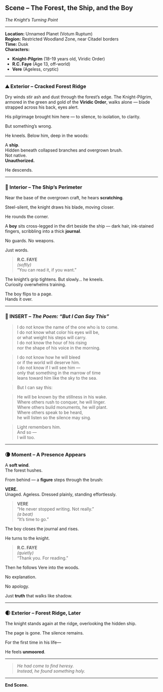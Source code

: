 
## Scene – The Forest, the Ship, and the Boy  
*The Knight’s Turning Point*

---

**Location:** Unnamed Planet (Votum Ruptum)  
**Region:** Restricted Woodland Zone, near Citadel borders  
**Time:** Dusk  
**Characters:**  
- **Knight-Pilgrim** (18–19 years old, Viridic Order)  
- **R.C. Faye** (Age 13, off-world)  
- **Vere** (Ageless, cryptic)

---

### ⛰️ Exterior – Cracked Forest Ridge

Dry winds stir ash and dust through the forest’s edge. The Knight-Pilgrim, armored in the green and gold of the **Viridic Order**, walks alone — blade strapped across his back, eyes alert.

His pilgrimage brought him here — to silence, to isolation, to clarity.

But something’s wrong.

He kneels. Below him, deep in the woods:

A **ship**.  
Hidden beneath collapsed branches and overgrown brush.  
Not native.  
**Unauthorized.**

He descends.

---

### 🌲 Interior – The Ship’s Perimeter

Near the base of the overgrown craft, he hears **scratching**.

Steel-silent, the knight draws his blade, moving closer.

He rounds the corner.

A **boy** sits cross-legged in the dirt beside the ship — dark hair, ink-stained fingers, scribbling into a thick **journal**.

No guards. No weapons.

Just words.

> **R.C. FAYE**  
> _(softly)_  
> “You can read it, if you want.”

The knight’s grip tightens. But slowly… he kneels.  
Curiosity overwhelms training.

The boy flips to a page.  
Hands it over.

---

### 📖 INSERT – *The Poem: “But I Can Say This”*

> I do not know the name of the one who is to come.  
> I do not know what color his eyes will be,  
> or what weight his steps will carry.  
> I do not know the hour of his rising  
> nor the shape of his voice in the morning.

> I do not know how he will bleed  
> or if the world will deserve him.  
> I do not know if I will see him —  
> only that something in the marrow of time  
> leans toward him like the sky to the sea.

> But I can say this:

> He will be known by the stillness in his wake.  
> Where others rush to conquer, he will linger.  
> Where others build monuments, he will plant.  
> Where others speak to be heard,  
> he will listen so the silence may sing.

> Light remembers him.  
> And so —  
> I will too.

---

### 🌘 Moment – A Presence Appears

A **soft wind**.  
The forest hushes.

From behind — a **figure** steps through the brush:

**VERE.**  
Unaged. Ageless. Dressed plainly, standing effortlessly.

> **VERE**  
> “He never stopped writing. Not really.”  
> _(a beat)_  
> “It’s time to go.”

The boy closes the journal and rises.

He turns to the knight.

> **R.C. FAYE**  
> _(quietly)_  
> “Thank you. For reading.”

Then he follows Vere into the woods.

No explanation.

No apology.

Just **truth** that walks like shadow.

---

### 🌒 Exterior – Forest Ridge, Later

The knight stands again at the ridge, overlooking the hidden ship.

The page is gone. The silence remains.

For the first time in his life—

He feels **unmoored**.

---

> *He had come to find heresy.*  
> *Instead, he found something holy.*

---

**End Scene.**